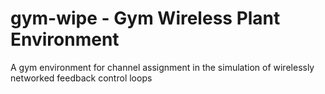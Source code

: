 # gym-wipe - Gym Wireless Plant Environment
A gym environment for channel assignment in the simulation of wirelessly networked feedback control loops
